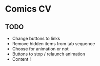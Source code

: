 # Comics CV

## TODO
- Change buttons to links
- Remove hidden items from tab sequence
- Choose for animation or not
- Buttons to stop / relaunch animation
- Content !